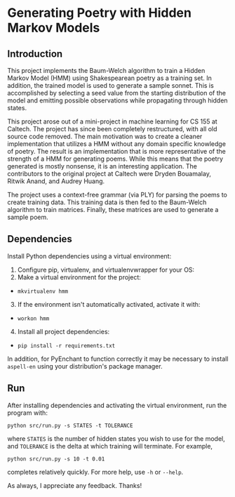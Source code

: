 # Generating Poetry with Hidden Markov Models

## Introduction

This project implements the Baum-Welch algorithm to train a Hidden Markov Model 
(HMM) using Shakespearean poetry as a training set. In addition, the trained 
model is used to generate a sample sonnet. This is accomplished by selecting a 
seed value from the starting distribution of the model and emitting possible 
observations while propagating through hidden states.

This project arose out of a mini-project in machine learning for CS 155 at 
Caltech. The project has since been completely restructured, with all old 
source code removed. The main motivation was to create a cleaner implementation 
that utilizes a HMM without any domain specific knowledge of poetry. The result 
is an implementation that is more representative of the strength of a HMM for
generating poems. While this means that the poetry generated is mostly nonsense,
it is an interesting application. The contributors to the original project at 
Caltech were Dryden Bouamalay, Ritwik Anand, and Audrey Huang.

The project uses a context-free grammar (via PLY) for parsing the poems to 
create training data. This training data is then fed to the Baum-Welch algorithm
to train matrices. Finally, these matrices are used to generate a sample poem.

## Dependencies

Install Python dependencies using a virtual environment:

1. Configure pip, virtualenv, and virtualenvwrapper for your OS:
2. Make a virtual environment for the project:
  * `mkvirtualenv hmm`
3. If the environment isn't automatically activated, activate it with:
  * `workon hmm`
4. Install all project dependencies:
  * `pip install -r requirements.txt`

In addition, for PyEnchant to function correctly it may be necessary to 
install `aspell-en` using your distribution's package manager.

## Run

After installing dependencies and activating the virtual environment, run
the program with:

`python src/run.py -s STATES -t TOLERANCE`

where `STATES` is the number of hidden states you wish to use for the model,
and `TOLERANCE` is the delta at which training will terminate. For example,

`python src/run.py -s 10 -t 0.01` 

completes relatively quickly. For more help, use `-h` or `--help`. 

As always, I appreciate any feedback. Thanks! 